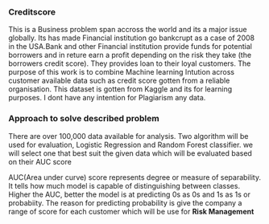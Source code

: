 ### Creditscore 

This is a Business problem span accross the world and its a major issue globally. Its has made Financial institution go bankcrupt as a case of 2008 in the USA.Bank and other Financial institution provide funds for potential borrowers and in reture earn a profit depending on the risk they take (the borrowers credit score). They provides loan to their loyal customers. The purpose of this work is to combine Machine learning Intution across customer available data such as credit score gotten from a reliable organisation. This dataset is gotten from Kaggle and its for learning purposes. I dont have any intention for Plagiarism any data.

### Approach to solve described problem

There are over 100,000 data available for analysis. Two algorithm will be used for evaluation, Logistic Regression and Random Forest classifier. we will select one that best suit the given data which will be evaluated based on their AUC score

AUC(Area under curve) score represents degree or measure of separability. It tells how much model is capable of distinguishing between classes. Higher the AUC, better the model is at predicting 0s as 0s and 1s as 1s or probabiity. The reason for predicting probability is give the company a range of score for each customer which will be use for **Risk Management**
